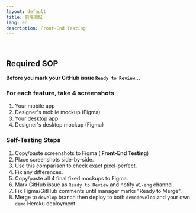 ```yaml
---
layout: default
title: 前端測試
lang: en
description: Front-End Testing
---
```




<br>

## Required SOP

**Before you mark your GitHub issue `Ready to Review`...**

### For each feature, take 4 screenshots

1. Your mobile app
1. Designer's mobile mockup (Figma)
1. Your desktop app
1. Designer's desktop mockup (Figma)

### Self-Testing Steps

1. Copy/paste screenshots to Figma (**<Product Name> Front-End Testing**)
1. Place screenshots side-by-side.
1. Use this comparison to check exact pixel-perfect.
1. Fix any differences.
1. Copy/paste all 4 final fixed mockups to Figma.
1. Mark GitHub issue as `Ready to Review` and notify `#1-eng` channel.
1. Fix Figma/GitHub comments until manager marks "Ready to Merge".
1. Merge to `develop` branch then deploy to both `demodevelop` and your own `demo` Heroku deployment